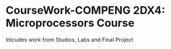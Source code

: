 # CourseWork-COMPENG 2DX4: Microprocessors Course
Inlcudes work from Studios, Labs and Final Project
